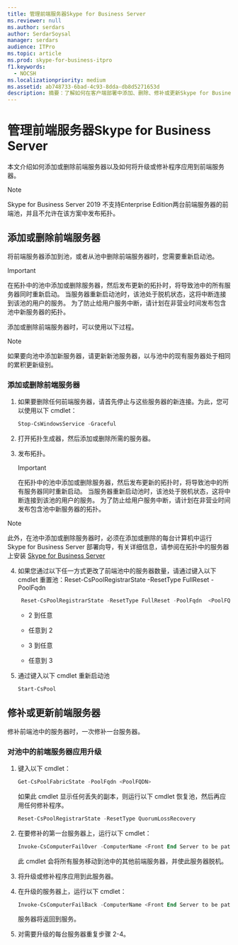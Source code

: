 ```yaml
---
title: 管理前端服务器Skype for Business Server
ms.reviewer: null
ms.author: serdars
author: SerdarSoysal
manager: serdars
audience: ITPro
ms.topic: article
ms.prod: skype-for-business-itpro
f1.keywords:
  - NOCSH
ms.localizationpriority: medium
ms.assetid: ab748733-6bad-4c93-8dda-db8d5271653d
description: 摘要：了解如何在客户端部署中添加、删除、修补或更新Skype for Business Server。
---
```


# <a name="manage-front-end-servers-in-skype-for-business-server"></a>管理前端服务器Skype for Business Server
 
本文介绍如何添加或删除前端服务器以及如何将升级或修补程序应用到前端服务器。

  > [!NOTE]
> Skype for Business Server 2019 不支持Enterprise Edition两台前端服务器的前端池，并且不允许在该方案中发布拓扑。

## <a name="add-or-remove-front-end-servers"></a>添加或删除前端服务器
  
将前端服务器添加到池，或者从池中删除前端服务器时，您需要重新启动池。 
  
> [!IMPORTANT]
> 在拓扑中的池中添加或删除服务器，然后发布更新的拓扑时，将导致池中的所有服务器同时重新启动。 当服务器重新启动池时，该池处于脱机状态，这将中断连接到该池的用户的服务。 为了防止给用户服务中断，请计划在非营业时间发布包含池中新服务器的拓扑。 
  
添加或删除前端服务器时，可以使用以下过程。
  
> [!NOTE]
> 如果要向池中添加新服务器，请更新新池服务器，以与池中的现有服务器处于相同的累积更新级别。 
  
### <a name="to-add-or-remove-front-end-servers"></a>添加或删除前端服务器

1. 如果要删除任何前端服务器，请首先停止与这些服务器的新连接。为此，您可以使用以下 cmdlet：
    
   ```PowerShell
   Stop-CsWindowsService -Graceful
   ```

2. 打开拓扑生成器，然后添加或删除所需的服务器。 
    
3. 发布拓扑。
    
    > [!IMPORTANT]
    > 在拓扑中的池中添加或删除服务器，然后发布更新的拓扑时，将导致池中的所有服务器同时重新启动。 当服务器重新启动池时，该池处于脱机状态，这将中断连接到该池的用户的服务。 为了防止给用户服务中断，请计划在非营业时间发布包含池中新服务器的拓扑。 
  
  > [!NOTE]
> 此外，在池中添加或删除服务器时，必须在添加或删除的每台计算机中运行 Skype for Business Server 部署向导，有关详细信息，请参阅在拓扑中的服务器上安装 [Skype for Business Server](../../deploy/install/install-skype-for-business-server.md)
  
4. 如果您通过以下任一方式更改了前端池中的服务器数量，请通过键入以下 cmdlet 重置池：Reset-CsPoolRegistrarState -ResetType FullReset -PoolFqdn 
    
   ```PowerShell
    Reset-CsPoolRegistrarState -ResetType FullReset -PoolFqdn  <PoolFQDN>
   ```

     - 2 到任意
    
     - 任意到 2
    
     - 3 到任意
    
     - 任意到 3
    
5. 通过键入以下 cmdlet 重新启动池
    
   ```PowerShell
   Start-CsPool
   ```

## <a name="patch-or-update-front-end-servers"></a>修补或更新前端服务器

修补前端池中的服务器时，一次修补一台服务器。 
  
### <a name="to-apply-an-upgrade-to-the-front-end-servers-in-a-pool"></a>对池中的前端服务器应用升级

1. 键入以下 cmdlet：
    
   ```PowerShell
   Get-CsPoolFabricState -PoolFqdn <PoolFQDN>
   ```

     如果此 cmdlet 显示任何丢失的副本，则运行以下 cmdlet 恢复池，然后再应用任何修补程序。
    
   ```PowerShell
   Reset-CsPoolRegistrarState -ResetType QuorumLossRecovery
   ```

2. 在要修补的第一台服务器上，运行以下 cmdlet：
    
   ```PowerShell
   Invoke-CsComputerFailOver -ComputerName <Front End Server to be patched>
   ```

    此 cmdlet 会将所有服务移动到池中的其他前端服务器，并使此服务器脱机。
    
3. 将升级或修补程序应用到此服务器。
    
4. 在升级的服务器上，运行以下 cmdlet：
    
   ```PowerShell
   Invoke-CsComputerFailBack -ComputerName <Front End Server to be patched>
   ```

    服务器将返回到服务。
    
5. 对需要升级的每台服务器重复步骤 2-4。
